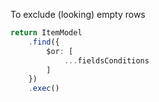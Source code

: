 To exclude (looking) empty rows
```ts
return ItemModel
    .find({
        $or: [
            ...fieldsConditions
        ]
    })
    .exec()
```